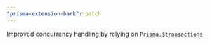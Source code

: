 ```yaml
---
"prisma-extension-bark": patch
---
```


Improved concurrency handling by relying on [`Prisma.$transactions`](https://www.prisma.io/docs/guides/performance-and-optimization/prisma-client-transactions-guide#transaction-api)

